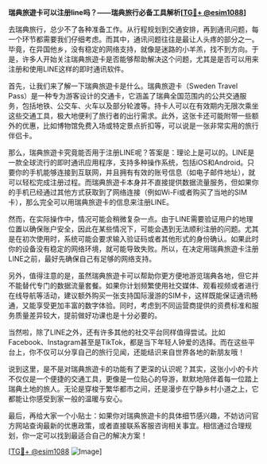 **瑞典旅遊卡可以注册line吗？——瑞典旅行必备工具解析[[TG💪+ @esim1088](https://t.me/s/esim1088)]**

去瑞典旅行，总少不了各种准备工作。从行程规划到交通安排，再到通讯问题，每一个环节都需要我们仔细考虑。而其中，通讯问题往往是最让人头疼的部分之一。毕竟，在异国他乡，没有稳定的网络支持，就像是迷路的小羊羔，找不到方向。于是，许多人开始关注瑞典旅遊卡是否能够帮助解决这个问题，尤其是是否可以用来注册和使用LINE这样的即时通讯软件。

首先，让我们来了解一下瑞典旅遊卡是什么。瑞典旅遊卡（Sweden Travel Pass）是一种专为游客设计的交通卡，它涵盖了瑞典全国范围内的公共交通服务，包括地铁、公交车、火车以及部分轮渡等。持卡人可以在有效期内无限次乘坐这些交通工具，极大地便利了旅行者的出行需求。此外，这张卡还可能附带一些额外的优惠，比如博物馆免费入场或特定景点折扣等，可以说是一张非常实用的旅行伴侣卡。

那么，瑞典旅遊卡究竟能否用于注册LINE呢？答案是：理论上是可以的。LINE是一款全球流行的即时通讯应用程序，支持多种操作系统，包括iOS和Android。只要你的手机能够连接到互联网，并且拥有有效的账号信息（如电子邮件地址），就可以轻松完成注册过程。而瑞典旅遊卡本身并不直接提供数据流量服务，但如果你的手机已经通过其他方式获取到了网络连接（例如Wi-Fi或者购买了当地的SIM卡），那么完全可以用瑞典旅遊卡的信息来注册LINE。

然而，在实际操作中，情况可能会稍微复杂一点。由于LINE需要验证用户的地理位置以确保账户安全，因此在某些情况下，可能会遇到无法顺利注册的问题。尤其是在初次使用时，系统可能会要求输入验证码或者其他形式的身份确认。如果此时你的设备没有稳定的网络环境，就可能导致失败。所以，在决定用瑞典旅遊卡注册LINE之前，最好先确保自己有足够的网络支持。

另外，值得注意的是，虽然瑞典旅遊卡可以帮助你更方便地游览瑞典各地，但它并不能替代专门的数据流量套餐。如果你计划频繁使用社交媒体、观看视频或者进行在线导航等活动，建议额外购买一张支持国际漫游的SIM卡，这样既能保证通讯畅通，又能享受更加丰富的数字体验。同时，考虑到不同运营商提供的资费标准和服务质量差异较大，提前做好功课也是十分必要的。

当然啦，除了LINE之外，还有许多其他的社交平台同样值得尝试。比如Facebook、Instagram甚至是TikTok，都是当下年轻人钟爱的选择。而在这些平台上，你不仅可以分享自己的旅行见闻，还能结识来自世界各地的新朋友哦！

说到这里，是不是对瑞典旅遊卡的功能有了更深的认识呢？其实，这张小小的卡片不仅仅是一个便捷的交通工具，更像是一位贴心的导游，默默地陪伴着每一位踏上瑞典土地的旅人。无论是穿梭于繁华都市之间，还是漫步在宁静乡村小道之上，它都能让你感受到家一般的温暖与安心。

最后，再给大家一个小贴士：如果你对瑞典旅遊卡的具体细节感兴趣，不妨访问官方网站查询最新的优惠政策，或者直接联系客服咨询相关事宜。相信通过合理规划，你一定可以找到最适合自己的解决方案！

[[TG💪+ @esim1088](https://t.me/s/esim1088) ![Image](https://i.postimg.cc/4NQfJmqS/Snipaste-2025-05-13-00-14-12.png)]